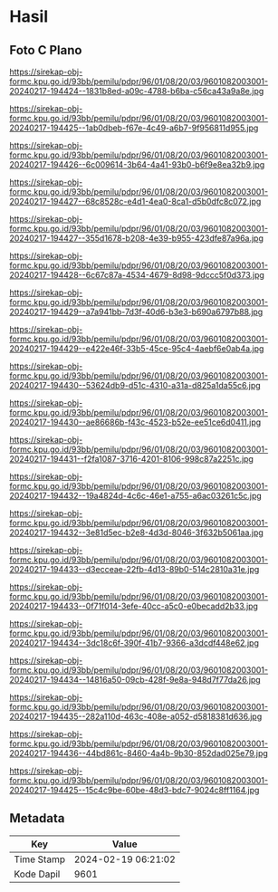 # Hasil

## Foto C Plano

https://sirekap-obj-formc.kpu.go.id/93bb/pemilu/pdpr/96/01/08/20/03/9601082003001-20240217-194424--1831b8ed-a09c-4788-b6ba-c56ca43a9a8e.jpg

https://sirekap-obj-formc.kpu.go.id/93bb/pemilu/pdpr/96/01/08/20/03/9601082003001-20240217-194425--1ab0dbeb-f67e-4c49-a6b7-9f956811d955.jpg

https://sirekap-obj-formc.kpu.go.id/93bb/pemilu/pdpr/96/01/08/20/03/9601082003001-20240217-194426--6c009614-3b64-4a41-93b0-b6f9e8ea32b9.jpg

https://sirekap-obj-formc.kpu.go.id/93bb/pemilu/pdpr/96/01/08/20/03/9601082003001-20240217-194427--68c8528c-e4d1-4ea0-8ca1-d5b0dfc8c072.jpg

https://sirekap-obj-formc.kpu.go.id/93bb/pemilu/pdpr/96/01/08/20/03/9601082003001-20240217-194427--355d1678-b208-4e39-b955-423dfe87a96a.jpg

https://sirekap-obj-formc.kpu.go.id/93bb/pemilu/pdpr/96/01/08/20/03/9601082003001-20240217-194428--6c67c87a-4534-4679-8d98-9dccc5f0d373.jpg

https://sirekap-obj-formc.kpu.go.id/93bb/pemilu/pdpr/96/01/08/20/03/9601082003001-20240217-194429--a7a941bb-7d3f-40d6-b3e3-b690a6797b88.jpg

https://sirekap-obj-formc.kpu.go.id/93bb/pemilu/pdpr/96/01/08/20/03/9601082003001-20240217-194429--e422e46f-33b5-45ce-95c4-4aebf6e0ab4a.jpg

https://sirekap-obj-formc.kpu.go.id/93bb/pemilu/pdpr/96/01/08/20/03/9601082003001-20240217-194430--53624db9-d51c-4310-a31a-d825a1da55c6.jpg

https://sirekap-obj-formc.kpu.go.id/93bb/pemilu/pdpr/96/01/08/20/03/9601082003001-20240217-194430--ae86686b-f43c-4523-b52e-ee51ce6d0411.jpg

https://sirekap-obj-formc.kpu.go.id/93bb/pemilu/pdpr/96/01/08/20/03/9601082003001-20240217-194431--f2fa1087-3716-4201-8106-998c87a2251c.jpg

https://sirekap-obj-formc.kpu.go.id/93bb/pemilu/pdpr/96/01/08/20/03/9601082003001-20240217-194432--19a4824d-4c6c-46e1-a755-a6ac03261c5c.jpg

https://sirekap-obj-formc.kpu.go.id/93bb/pemilu/pdpr/96/01/08/20/03/9601082003001-20240217-194432--3e81d5ec-b2e8-4d3d-8046-3f632b5061aa.jpg

https://sirekap-obj-formc.kpu.go.id/93bb/pemilu/pdpr/96/01/08/20/03/9601082003001-20240217-194433--d3ecceae-22fb-4d13-89b0-514c2810a31e.jpg

https://sirekap-obj-formc.kpu.go.id/93bb/pemilu/pdpr/96/01/08/20/03/9601082003001-20240217-194433--0f71f014-3efe-40cc-a5c0-e0becadd2b33.jpg

https://sirekap-obj-formc.kpu.go.id/93bb/pemilu/pdpr/96/01/08/20/03/9601082003001-20240217-194434--3dc18c6f-390f-41b7-9366-a3dcdf448e62.jpg

https://sirekap-obj-formc.kpu.go.id/93bb/pemilu/pdpr/96/01/08/20/03/9601082003001-20240217-194434--14816a50-09cb-428f-9e8a-948d7f77da26.jpg

https://sirekap-obj-formc.kpu.go.id/93bb/pemilu/pdpr/96/01/08/20/03/9601082003001-20240217-194435--282a110d-463c-408e-a052-d5818381d636.jpg

https://sirekap-obj-formc.kpu.go.id/93bb/pemilu/pdpr/96/01/08/20/03/9601082003001-20240217-194436--44bd861c-8460-4a4b-9b30-852dad025e79.jpg

https://sirekap-obj-formc.kpu.go.id/93bb/pemilu/pdpr/96/01/08/20/03/9601082003001-20240217-194425--15c4c9be-60be-48d3-bdc7-9024c8ff1164.jpg


## Metadata

| Key        | Value               |
| ---------- | ------------------- |
| Time Stamp | 2024-02-19 06:21:02 |
| Kode Dapil | 9601                |




